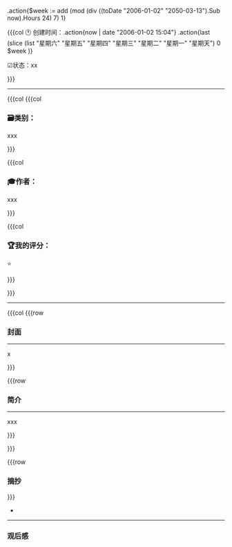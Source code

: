 .action{$week := add (mod (div ((toDate "2006-01-02" "2050-03-13").Sub now).Hours 24) 7) 1}


{{{col
🕐 创建时间：.action{now | date "2006-01-02 15:04"} .action{last (slice (list "星期六" "星期五" "星期四" "星期三" "星期二" "星期一" "星期天") 0 $week )}


☑状态：xx


}}}


---



{{{col
{{{col
### 🗃类别：

xxx


}}}


{{{col
### 🎓作者：
xxx

}}}


{{{col
### 🏆我的评分：


⭐


}}}


}}}


---


{{{col
{{{row
### 封面

---
x



}}}

{{{row
### 简介


---
xxx



}}}


}}}


{{{row
### 摘抄


}}}


- 

---


### 观后感

